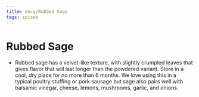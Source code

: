 ```yaml
---
title: docs/Rubbed Sage
tags: spices
---
```


# Rubbed Sage
- Rubbed sage has a velvet-like texture, with slightly crumpled leaves that gives flavor that will last longer than the powdered variant. Store in a cool, dry place for no more than 6 months. We love using this in a typical poultry stuffing or pork sausage but sage also pairs well with balsamic vinegar, cheese, lemons, mushrooms, garlic, and onions.
